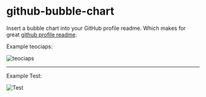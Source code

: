 # github-bubble-chart

Insert a bubble chart into your GitHub profile readme. Which makes for great [github profile readme](https://docs.github.com/en/free-pro-team@latest/github/setting-up-and-managing-your-github-profile/managing-your-profile-readme).

Example teociaps:

![teociaps](https://github-bubble-chart.vercel.app?username=teociaps&title-size=34&title-color=red&legend=true&legend-align=left&percentages=true)

---

Example Test:

![Test](https://github-bubble-chart.vercel.app/?username=test&width=800&height=600)
